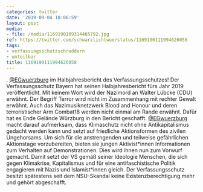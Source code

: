 ```yaml
---
categories: twitter
date: '2019-09-04 10:06:59'
layout: post
media:
- file: /media/1169190109314465792.jpg
ref: https://twitter.com/schwarzlichtwue/status/1169190111994626058
tags:
- verfassungsschutzschreddern
- unteilbar
title: 1169190111994626058
---
```

. [@EGwuerzburg](https://twitter.com/EGwuerzburg) im Halbjahresbericht des Verfassungsschutzes! 
Der Verfassungsschutz Bayern hat seinen Halbjahresbericht fürs Jahr 2019 veröffentlicht. Mit keinem Wort wird der Nazimord an Walter Lübcke (CDU) erwähnt. Der Begriff Terror wird nicht im Zusammenhang mit rechter Gewalt erwähnt.
Auch das Nazimusiknetzwerk Blood and Honour und deren terroristischer Arm Combat18 werden nicht einmal am Rande erwähnt.
Dafür hat es Ende Gelände Würzburg in den Bericht geschafft. [@EGwuerzburg](https://twitter.com/EGwuerzburg) macht darauf aufmerksam, dass Klimaschutz nicht ohne Antikapitalismus gedacht werden kann und setzt auf friedliche Aktionsformen des zivilen Ungehorsams.
Um sich für die anstrengenden und teilweise gefährlichen Aktionstage vorzubereiten, bieten sie jungen Aktivist\*innen Informationen zum Verhalten auf Demonstrationen. Dies wird ihnen nun zum Vorwurf gemacht.
Damit setzt der VS gemäß seiner Ideologie Menschen, die sich gegen Klimakrise, Kapitalismus und für eine antifaschistische Politik engagieren mit Nazis und Islamist\*innen gleich.
Der Verfassungsschutz besitzt spätestens seit dem NSU-Skandal keine Existenzberechtigung mehr und gehört abgeschafft.